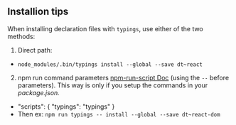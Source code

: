 ## Installion tips
When installing declaration files with `typings`, use either of the two methods:
1. Direct path:
 * `node_modules/.bin/typings install --global --save dt~react`
2. npm run command parameters [npm-run-script Doc](https://docs.npmjs.com/cli/run-script) (using the `--` before parameters). This way is only if you setup the commands in your *package.json.*
 * "scripts": {
     "typings": "typings"
   }
 * Then ex: `npm run typings -- install --global --save dt~react-dom`
